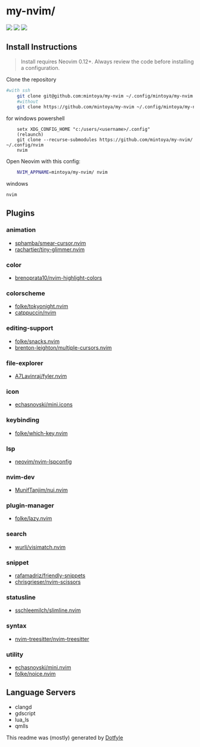 # my-nvim/

<a href="https://dotfyle.com/mintoya/my-nvim"><img src="https://dotfyle.com/mintoya/my-nvim/badges/plugins?style=flat" /></a>
<a href="https://dotfyle.com/mintoya/my-nvim"><img src="https://dotfyle.com/mintoya/my-nvim/badges/leaderkey?style=flat" /></a>
<a href="https://dotfyle.com/mintoya/my-nvim"><img src="https://dotfyle.com/mintoya/my-nvim/badges/plugin-manager?style=flat" /></a>


## Install Instructions

 > Install requires Neovim 0.12+. Always review the code before installing a configuration.

Clone the repository

```sh
#with ssh
    git clone git@github.com:mintoya/my-nvim ~/.config/mintoya/my-nvim && nvim
    #without 
    git clone https://github.com/mintoya/my-nvim ~/.config/mintoya/my-nvim && nvim

```

for windows powershell
```pwsh
    setx XDG_CONFIG_HOME "c:/users/<username>/.config"
    (relaunch)
    git clone --recurse-submodules https://github.com/mintoya/my-nvim/ ~/.config/nvim
    nvim
```
Open Neovim with this config:

```sh
    NVIM_APPNAME=mintoya/my-nvim/ nvim
```
windows
```pwsh
nvim
```

## Plugins

### animation

+ [sphamba/smear-cursor.nvim](https://dotfyle.com/plugins/sphamba/smear-cursor.nvim)
+ [rachartier/tiny-glimmer.nvim](https://dotfyle.com/plugins/rachartier/tiny-glimmer.nvim)
### color

+ [brenoprata10/nvim-highlight-colors](https://dotfyle.com/plugins/brenoprata10/nvim-highlight-colors)
### colorscheme

+ [folke/tokyonight.nvim](https://dotfyle.com/plugins/folke/tokyonight.nvim)
+ [catppuccin/nvim](https://dotfyle.com/plugins/catppuccin/nvim)
### editing-support

+ [folke/snacks.nvim](https://dotfyle.com/plugins/folke/snacks.nvim)
+ [brenton-leighton/multiple-cursors.nvim](https://dotfyle.com/plugins/brenton-leighton/multiple-cursors.nvim)
### file-explorer

+ [A7Lavinraj/fyler.nvim](https://dotfyle.com/plugins/A7Lavinraj/fyler.nvim)
### icon

+ [echasnovski/mini.icons](https://dotfyle.com/plugins/echasnovski/mini.icons)
### keybinding

+ [folke/which-key.nvim](https://dotfyle.com/plugins/folke/which-key.nvim)
### lsp

+ [neovim/nvim-lspconfig](https://dotfyle.com/plugins/neovim/nvim-lspconfig)
### nvim-dev

+ [MunifTanjim/nui.nvim](https://dotfyle.com/plugins/MunifTanjim/nui.nvim)
### plugin-manager

+ [folke/lazy.nvim](https://dotfyle.com/plugins/folke/lazy.nvim)
### search

+ [wurli/visimatch.nvim](https://dotfyle.com/plugins/wurli/visimatch.nvim)
### snippet

+ [rafamadriz/friendly-snippets](https://dotfyle.com/plugins/rafamadriz/friendly-snippets)
+ [chrisgrieser/nvim-scissors](https://dotfyle.com/plugins/chrisgrieser/nvim-scissors)
### statusline

+ [sschleemilch/slimline.nvim](https://dotfyle.com/plugins/sschleemilch/slimline.nvim)
### syntax

+ [nvim-treesitter/nvim-treesitter](https://dotfyle.com/plugins/nvim-treesitter/nvim-treesitter)
### utility

+ [echasnovski/mini.nvim](https://dotfyle.com/plugins/echasnovski/mini.nvim)
+ [folke/noice.nvim](https://dotfyle.com/plugins/folke/noice.nvim)
## Language Servers

+ clangd
+ gdscript
+ lua_ls
+ qmlls


 This readme was (mostly) generated by [Dotfyle](https://dotfyle.com)
